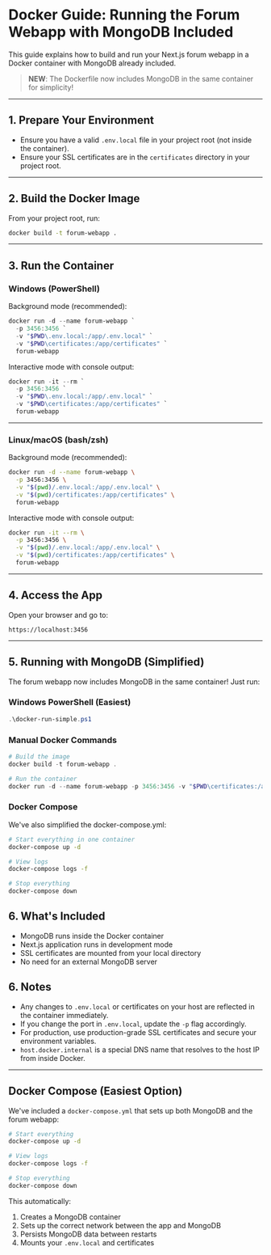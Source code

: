# Docker Guide: Running the Forum Webapp with MongoDB Included

This guide explains how to build and run your Next.js forum webapp in a Docker container with MongoDB already included.

> **NEW**: The Dockerfile now includes MongoDB in the same container for simplicity!

---

## 1. Prepare Your Environment

- Ensure you have a valid `.env.local` file in your project root (not inside the container).
- Ensure your SSL certificates are in the `certificates` directory in your project root.

---

## 2. Build the Docker Image

From your project root, run:

```sh
docker build -t forum-webapp .
```

---

## 3. Run the Container

### Windows (PowerShell)

Background mode (recommended):
```powershell
docker run -d --name forum-webapp `
  -p 3456:3456 `
  -v "$PWD\.env.local:/app/.env.local" `
  -v "$PWD\certificates:/app/certificates" `
  forum-webapp
```

Interactive mode with console output:
```powershell
docker run -it --rm `
  -p 3456:3456 `
  -v "$PWD\.env.local:/app/.env.local" `
  -v "$PWD\certificates:/app/certificates" `
  forum-webapp
```

---

### Linux/macOS (bash/zsh)

Background mode (recommended):
```sh
docker run -d --name forum-webapp \
  -p 3456:3456 \
  -v "$(pwd)/.env.local:/app/.env.local" \
  -v "$(pwd)/certificates:/app/certificates" \
  forum-webapp
```

Interactive mode with console output:
```sh
docker run -it --rm \
  -p 3456:3456 \
  -v "$(pwd)/.env.local:/app/.env.local" \
  -v "$(pwd)/certificates:/app/certificates" \
  forum-webapp
```

---

## 4. Access the App

Open your browser and go to:

```
https://localhost:3456
```

---

## 5. Running with MongoDB (Simplified)

The forum webapp now includes MongoDB in the same container! Just run:

### Windows PowerShell (Easiest)

```powershell
.\docker-run-simple.ps1
```

### Manual Docker Commands

```powershell
# Build the image
docker build -t forum-webapp .

# Run the container
docker run -d --name forum-webapp -p 3456:3456 -v "$PWD\certificates:/app/certificates" forum-webapp
```

### Docker Compose

We've also simplified the docker-compose.yml:

```sh
# Start everything in one container
docker-compose up -d

# View logs
docker-compose logs -f

# Stop everything
docker-compose down
```

## 6. What's Included

- MongoDB runs inside the Docker container
- Next.js application runs in development mode
- SSL certificates are mounted from your local directory
- No need for an external MongoDB server

## 6. Notes

- Any changes to `.env.local` or certificates on your host are reflected in the container immediately.
- If you change the port in `.env.local`, update the `-p` flag accordingly.
- For production, use production-grade SSL certificates and secure your environment variables.
- `host.docker.internal` is a special DNS name that resolves to the host IP from inside Docker.

---

## Docker Compose (Easiest Option)

We've included a `docker-compose.yml` that sets up both MongoDB and the forum webapp:

```sh
# Start everything
docker-compose up -d

# View logs
docker-compose logs -f

# Stop everything
docker-compose down
```

This automatically:
1. Creates a MongoDB container
2. Sets up the correct network between the app and MongoDB 
3. Persists MongoDB data between restarts
4. Mounts your `.env.local` and certificates
